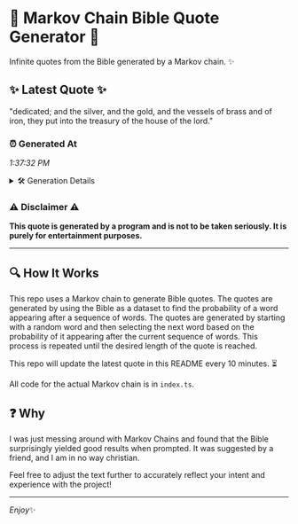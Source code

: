 # 📖 Markov Chain Bible Quote Generator 📖

Infinite quotes from the Bible generated by a Markov chain. ✨

## ✨ Latest Quote ✨
"dedicated; and the silver, and the gold, and the vessels of brass and of iron, they put into the treasury of the house of the lord."

### ⏰ Generated At
*1:37:32 PM*

<details>
    <summary>🛠️ Generation Details</summary>
    <p>
        <strong>🌱 Seed:</strong> dedicated;<br>
        <strong>🔄 Iterations:</strong> 25<br>
        <strong>📜 Context History:</strong><br>[ dedicated; ]: and<br>[ dedicated;, and ]: the<br>[ dedicated;, and, the ]: silver,<br>[ dedicated;, and, the, silver, ]: and<br>[ dedicated;, and, the, silver,, and ]: the<br>[ dedicated;, and, the, silver,, and, the ]: gold,<br>[ and, the, silver,, and, the, gold, ]: and<br>[ the, silver,, and, the, gold,, and ]: the<br>[ silver,, and, the, gold,, and, the ]: vessels<br>[ and, the, gold,, and, the, vessels ]: of<br>[ the, gold,, and, the, vessels, of ]: brass<br>[ gold,, and, the, vessels, of, brass ]: and<br>[ and, the, vessels, of, brass, and ]: of<br>[ the, vessels, of, brass, and, of ]: iron,<br>[ vessels, of, brass, and, of, iron, ]: they<br>[ of, brass, and, of, iron,, they ]: put<br>[ brass, and, of, iron,, they, put ]: into<br>[ and, of, iron,, they, put, into ]: the<br>[ of, iron,, they, put, into, the ]: treasury<br>[ iron,, they, put, into, the, treasury ]: of<br>[ they, put, into, the, treasury, of ]: the<br>[ put, into, the, treasury, of, the ]: house<br>[ into, the, treasury, of, the, house ]: of<br>[ the, treasury, of, the, house, of ]: the<br>[ treasury, of, the, house, of, the ]: lord.<br>
    </p>
</details>

### ⚠️ Disclaimer ⚠️
**This quote is generated by a program and is not to be taken seriously. It is purely for entertainment purposes.**

---

## 🔍 How It Works

This repo uses a Markov chain to generate Bible quotes. The quotes are generated by using the Bible as a dataset to find the probability of a word appearing after a sequence of words. The quotes are generated by starting with a random word and then selecting the next word based on the probability of it appearing after the current sequence of words. This process is repeated until the desired length of the quote is reached.

This repo will update the latest quote in this README every 10 minutes. ⏳

All code for the actual Markov chain is in `index.ts`.

## ❓ Why

I was just messing around with Markov Chains and found that the Bible surprisingly yielded good results when prompted. 
It was suggested by a friend, and I am in no way christian.

Feel free to adjust the text further to accurately reflect your intent and experience with the project!

---

*Enjoy*✨
